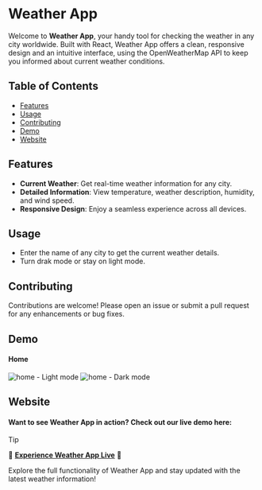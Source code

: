 # Weather App

Welcome to **Weather App**, your handy tool for checking the weather in any city worldwide. Built with React, Weather App offers a clean, responsive design and an intuitive interface, using the OpenWeatherMap API to keep you informed about current weather conditions.

## Table of Contents
- [Features](#features)
- [Usage](#usage)
- [Contributing](#contributing)
- [Demo](#demo)
- [Website](#website)

## Features
- **Current Weather**: Get real-time weather information for any city.
- **Detailed Information**: View temperature, weather description, humidity, and wind speed.
- **Responsive Design**: Enjoy a seamless experience across all devices.

## Usage
- Enter the name of any city to get the current weather details.
- Turn drak mode or stay on light mode.


## Contributing
Contributions are welcome! Please open an issue or submit a pull request for any enhancements or bug fixes.

## Demo
#### Home
![home - Light mode](https://github.com/the-zoomeee/weather-app-using-react/assets/154297263/b9233d7a-6103-4ccd-b4f5-d61d17b7e8b4)
![home - Dark mode](https://github.com/the-zoomeee/weather-app-using-react/assets/154297263/795a04bc-53bd-4069-9af9-229087f4364a)

## Website
#### Want to see Weather App in action? Check out our live demo here:

>[!Tip]
> 🚀 **[Experience Weather App Live](https://the-zoomeee.github.io/Weather-App/)** 🚀

Explore the full functionality of Weather App and stay updated with the latest weather information!
